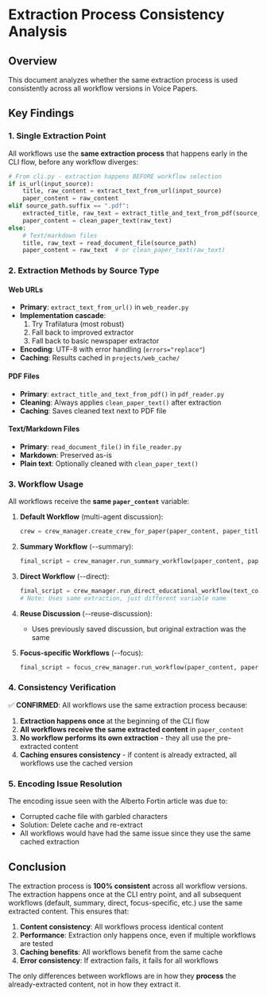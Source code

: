 # Extraction Process Consistency Analysis

## Overview
This document analyzes whether the same extraction process is used consistently across all workflow versions in Voice Papers.

## Key Findings

### 1. **Single Extraction Point**
All workflows use the **same extraction process** that happens early in the CLI flow, before any workflow diverges:

```python
# From cli.py - extraction happens BEFORE workflow selection
if is_url(input_source):
    title, raw_content = extract_text_from_url(input_source)
    paper_content = raw_content
elif source_path.suffix == ".pdf":
    extracted_title, raw_text = extract_title_and_text_from_pdf(source_path)
    paper_content = clean_paper_text(raw_text)
else:
    # Text/markdown files
    title, raw_text = read_document_file(source_path)
    paper_content = raw_text  # or clean_paper_text(raw_text)
```

### 2. **Extraction Methods by Source Type**

#### Web URLs
- **Primary**: `extract_text_from_url()` in `web_reader.py`
- **Implementation cascade**:
  1. Try Trafilatura (most robust)
  2. Fall back to improved extractor
  3. Fall back to basic newspaper extractor
- **Encoding**: UTF-8 with error handling (`errors="replace"`)
- **Caching**: Results cached in `projects/web_cache/`

#### PDF Files
- **Primary**: `extract_title_and_text_from_pdf()` in `pdf_reader.py`
- **Cleaning**: Always applies `clean_paper_text()` after extraction
- **Caching**: Saves cleaned text next to PDF file

#### Text/Markdown Files
- **Primary**: `read_document_file()` in `file_reader.py`
- **Markdown**: Preserved as-is
- **Plain text**: Optionally cleaned with `clean_paper_text()`

### 3. **Workflow Usage**

All workflows receive the **same `paper_content`** variable:

1. **Default Workflow** (multi-agent discussion):
   ```python
   crew = crew_manager.create_crew_for_paper(paper_content, paper_title)
   ```

2. **Summary Workflow** (--summary):
   ```python
   final_script = crew_manager.run_summary_workflow(paper_content, paper_title)
   ```

3. **Direct Workflow** (--direct):
   ```python
   final_script = crew_manager.run_direct_educational_workflow(text_content, title)
   # Note: Uses same extraction, just different variable name
   ```

4. **Reuse Discussion** (--reuse-discussion):
   - Uses previously saved discussion, but original extraction was the same

5. **Focus-specific Workflows** (--focus):
   ```python
   final_script = focus_crew_manager.run_workflow(paper_content, paper_title)
   ```

### 4. **Consistency Verification**

✅ **CONFIRMED**: All workflows use the same extraction process because:

1. **Extraction happens once** at the beginning of the CLI flow
2. **All workflows receive the same extracted content** in `paper_content`
3. **No workflow performs its own extraction** - they all use the pre-extracted content
4. **Caching ensures consistency** - if content is already extracted, all workflows use the cached version

### 5. **Encoding Issue Resolution**

The encoding issue seen with the Alberto Fortin article was due to:
- Corrupted cache file with garbled characters
- Solution: Delete cache and re-extract
- All workflows would have had the same issue since they use the same cached extraction

## Conclusion

The extraction process is **100% consistent** across all workflow versions. The extraction happens once at the CLI entry point, and all subsequent workflows (default, summary, direct, focus-specific, etc.) use the same extracted content. This ensures that:

1. **Content consistency**: All workflows process identical content
2. **Performance**: Extraction only happens once, even if multiple workflows are tested
3. **Caching benefits**: All workflows benefit from the same cache
4. **Error consistency**: If extraction fails, it fails for all workflows

The only differences between workflows are in how they **process** the already-extracted content, not in how they extract it.